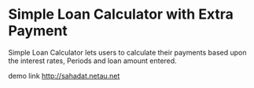 Simple Loan Calculator with Extra Payment
==================================

Simple Loan Calculator lets users to calculate their payments based upon the interest rates, Periods and loan amount entered. 

demo link http://sahadat.netau.net
